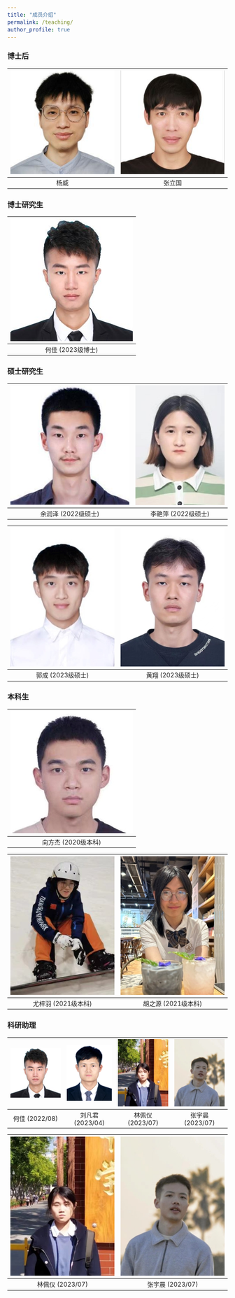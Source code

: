 ```yaml
---
title: "成员介绍"
permalink: /teaching/
author_profile: true
---
```



### 博士后

| ![yw.jpg](/images/People/yw.jpg) | ![zlg.jpg](/images/People/zlg.jpg) |
|:--------:|:-------:|
| 杨威   | 张立国   | 

### 博士研究生

| ![hj.jpg](/images/People/hj.jpg) | 
| :-------: | 
| 何佳 (2023级博士)     | 

### 硕士研究生

| ![yrz](/images/People/yrz.jpg) | ![lyp-1.jpg](/images/People/lyp.jpg) | 
| :-------: | :-------: |
| 余润泽 (2022级硕士) |   李艳萍  (2022级硕士)    |

| ![gc.jpg](/images/People/gc.jpg) | ![hx.jpg](/images/People/hx.jpg) | 
| :-------: | :-------: |
|   郭成 (2023级硕士)   |  黄翔 (2023级硕士)  |

### 本科生

| ![xfj.jpg](/images/People/xfj.jpg) | 
| :-------: | 
|   向方杰 (2020级本科)   | 

| ![yzy.jpg](/images/People/yzy.jpg) | ![hzy.jpg](/images/People/hzy.jpg) | 
| :-------: | :-------: |
|   尤梓羽 (2021级本科)   |  胡之源 (2021级本科)   |


### 科研助理

| ![hj-1.jpg](/images/People/hj.jpg) | ![lfj-1.jpg](/images/People/lfj.png) | ![lpy-1.jpg](/images/People/lpy.jpg) | ![zyc.jpg](/images/People/zyc.jpg) | 
| :-------: | :-------: | :-------: | :-------: |
| 何佳 (2022/08)     |   刘凡君 (2023/04)  |  林佩仪 (2023/07)   |  张宇晨 (2023/07)   |

| ![lpy-1.jpg](/images/People/lpy.jpg) | ![zyc.jpg](/images/People/zyc.jpg) | 
| :-------: | :-------: |
|   林佩仪 (2023/07)   |  张宇晨 (2023/07)   |
